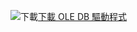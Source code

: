 ![下載](../ssdt/media/download.png)[下載 OLE DB 驅動程式](../connect/oledb/download-oledb-driver-for-sql-server.md)
